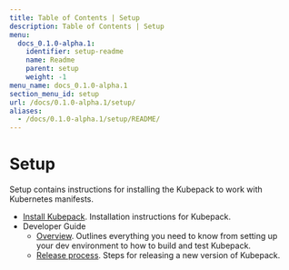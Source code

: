 ```yaml
---
title: Table of Contents | Setup
description: Table of Contents | Setup
menu:
  docs_0.1.0-alpha.1:
    identifier: setup-readme
    name: Readme
    parent: setup
    weight: -1
menu_name: docs_0.1.0-alpha.1
section_menu_id: setup
url: /docs/0.1.0-alpha.1/setup/
aliases:
  - /docs/0.1.0-alpha.1/setup/README/
---
```


# Setup

Setup contains instructions for installing the Kubepack to work with Kubernetes manifests.

- [Install Kubepack](/docs/0.1.0-alpha.1/setup/install). Installation instructions for Kubepack.
- Developer Guide
  - [Overview](/docs/0.1.0-alpha.1/setup/developer-guide/overview). Outlines everything you need to know from setting up your dev environment to how to build and test Kubepack.
  - [Release process](/docs/0.1.0-alpha.1/setup/developer-guide/release). Steps for releasing a new version of Kubepack.
